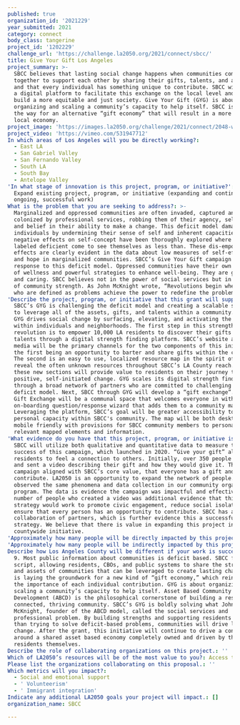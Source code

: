```yaml
---
published: true
organization_id: '2021229'
year_submitted: 2021
category: connect
body_class: tangerine
project_id: '1202229'
challenge_url: 'https://challenge.la2050.org/2021/connect/sbcc/'
title: Give Your Gift Los Angeles
project_summary: >-
  SBCC believes that lasting social change happens when communities come
  together to support each other by sharing their gifts, talents, and abilities;
  and that every individual has something unique to contribute. SBCC will create
  a digital platform to facilitate this exchange on the local level and help
  build a more equitable and just society. Give Your Gift (GYG) is about
  organizing and scaling a community’s capacity to help itself. SBCC is paving
  the way for an alternative “gift economy” that will result in a more inclusive
  local economy.
project_image: 'https://images.la2050.org/challenge/2021/connect/2048-wide/sbcc.jpg'
project_video: 'https://vimeo.com/531947712'
In which areas of Los Angeles will you be directly working?:
  - East LA
  - San Gabriel Valley
  - San Fernando Valley
  - South LA
  - South Bay
  - Antelope Valley
'In what stage of innovation is this project, program, or initiative?': >-
  Expand existing project, program, or initiative (expanding and continuing
  ongoing, successful work)
What is the problem that you are seeking to address?: >-
  Marginalized and oppressed communities are often invaded, captured and
  colonized by professional services, robbing them of their agency, self-worth,
  and belief in their ability to make a change. This deficit model damages
  individuals by undermining their sense of self and inherent capacities. These
  negative effects on self-concept have been thoroughly explored where people
  labeled deficient come to see themselves as less than. These dis-empowering
  effects are clearly evident in the data about low measures of self-efficacy
  and hope in marginalized communities. SBCC’s Give Your Gift campaign is a bold
  response to this deficit model. Oppressed communities have their own culture
  of wellness and powerful strategies to enhance well-being. They are generous
  and caring. SBCC believes not in the power of social services but in the power
  of community strength. As John McKnight wrote, “Revolutions begin when people
  who are defined as problems achieve the power to redefine the problem.”
'Describe the project, program, or initiative that this grant will support to address the problem identified.': >-
  SBCC’s GYG is challenging the deficit model and creating a scalable structure
  to leverage all of the assets, gifts, and talents within a community. SBCC’s
  GYG drives social change by surfacing, elevating, and activating the assets
  within individuals and neighborhoods. The first step in this strength based
  revolution is to empower 10,000 LA residents to discover their gifts and
  talents through a digital strength finding platform. SBCC’s website and social
  media will be the primary channels for the two components of this initiative:
  the first being an opportunity to barter and share gifts within the community.
  The second is an easy to use, localized resource map in the spirit of Yelp to
  reveal the often unknown resources throughout SBCC’s LA County reach. Both of
  these new sections will provide value to residents on their journey towards
  positive, self-initiated change. GYG scales its digital strength finding
  through a broad network of partners who are committed to challenging the
  deficit model. Next, SBCC through GYG will develop a “gift exchange”. The SBCC
  Gift Exchange will be a communal space that welcomes everyone in with a simple
  on-boarding question/response wizard that adds them to a community map.
  Leveraging the platform, SBCC’s goal will be greater accessibility to the vast
  personal capacity within SBCC's community. The map will be both desktop and
  mobile friendly with provisions for SBCC community members to personalize
  relevant mapped elements and information.
'What evidence do you have that this project, program, or initiative is or will be successful, and how will you define and measure success?': >-
  SBCC will utilize both qualitative and quantitative data to measure the
  success of this campaign, which launched in 2020. “Give your gift” allowed
  residents to feel a connection to others. Initially, over 350 people responded
  and sent a video describing their gift and how they would give it. This
  campaign aligned with SBCC’s core value, that everyone has a gift and can
  contribute. LA2050 is an opportunity to expand the network of people. SBCC
  observed the same phenomena and data collection in our community organizing
  program. The data is evidence the campaign was impactful and effective. The
  number of people who created a video was additional evidence that this
  strategy would work to promote civic engagement, reduce social isolation and
  ensure that every person has an opportunity to contribute. SBCC has a diverse
  collaboration of partners, which is further evidence this a successful
  strategy. We believe that there is value in expanding this project into a
  countywide initiative.
'Approximately how many people will be directly impacted by this project, program, or initiative?': '10000'
'Approximately how many people will be indirectly impacted by this project, program, or initiative?': '100000'
Describe how Los Angeles County will be different if your work is successful.: >-
  9. Most public information about communities is deficit based. SBCC flips that
  script, allowing residents, CBOs, and public systems to share the strengths
  and assets of communities that can be leveraged to create lasting change. SBCC
  is laying the groundwork for a new kind of “gift economy,” which reinforces
  the importance of each individual contribution. GYG is about organizing and
  scaling a community’s capacity to help itself. Asset Based Community
  Development (ABCD) is the philosophical cornerstone of building a resilient,
  connected, thriving community. SBCC’s GYG is boldly solving what John
  McKnight, founder of the ABCD model, called the social services and
  professional problem. By building strengths and supporting residents rather
  than trying to solve deficit-based problems, communities will drive lasting
  change. After the grant, this initiative will continue to drive a conversation
  around a shared asset based economy completely owned and driven by the
  residents themselves.
Describe the role of collaborating organizations on this project.: ''
Which of LA2050’s resources will be of the most value to you?: Access to the LA2050 community
Please list the organizations collaborating on this proposal.: ''
Which metrics will you impact?:
  - Social and emotional support
  - ' Volunteerism'
  - ' Immigrant integration'
Indicate any additional LA2050 goals your project will impact.: []
organization_name: SBCC

---
```

